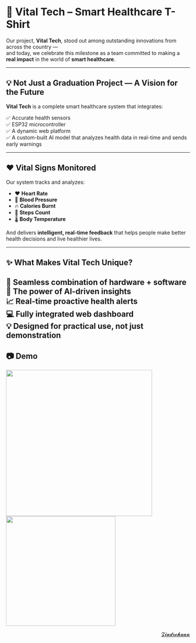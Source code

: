 # 👕 Vital Tech – Smart Healthcare T-Shirt

Our project, **Vital Tech**, stood out among outstanding innovations from across the country —  
and today, we celebrate this milestone as a team committed to making a **real impact** in the world of **smart healthcare**.

---

## 💡 Not Just a Graduation Project — A Vision for the Future

**Vital Tech** is a complete smart healthcare system that integrates:

✅ Accurate health sensors  
✅ ESP32 microcontroller  
✅ A dynamic web platform  
✅ A custom-built AI model that analyzes health data in real-time and sends early warnings

---

## ❤️ Vital Signs Monitored

Our system tracks and analyzes:

- ❤️ **Heart Rate**  
- 💉 **Blood Pressure**  
- 🔥 **Calories Burnt**  
- 🥾 **Steps Count**  
- 🌡 **Body Temperature**

And delivers **intelligent, real-time feedback** that helps people make better health decisions and live healthier lives.

---

## ✨ What Makes Vital Tech Unique?

🔗 Seamless combination of **hardware + software**  
🧠 The power of **AI-driven insights**  
📈 Real-time **proactive health alerts**  
💻 Fully integrated web dashboard  
💡 Designed for **practical use**, not just demonstration
---
## 📷 Demo
 <img src="https://i.postimg.cc/9Qd2pQyJ/image.png" width="400" />  <img src="https://i.postimg.cc/vBk8KSTz/image.png" width="300" />
  
<div align="right">
<a href="mailto:zezorehan938@gmail.com">𝓩𝓲𝓪𝓭𝓻𝓮𝓱𝓪𝓪𝓷</a>  

</div>

